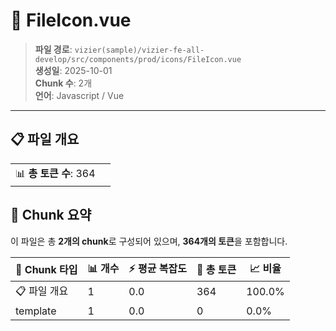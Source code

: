 # 📄 FileIcon.vue

> **파일 경로**: `vizier(sample)/vizier-fe-all-develop/src/components/prod/icons/FileIcon.vue`  
> **생성일**: 2025-10-01  
> **Chunk 수**: 2개  
> **언어**: Javascript / Vue
---


## 📋 파일 개요

| | |
|--|--|
| 📊 **총 토큰 수**: 364 |  |






## 🧩 Chunk 요약

이 파일은 총 **2개의 chunk**로 구성되어 있으며, **364개의 토큰**을 포함합니다.

| 🧩 Chunk 타입 | 📊 개수 | ⚡ 평균 복잡도 | 📝 총 토큰 | 📈 비율 |
|---------------|--------|-------------|----------|--------|
| 📋 파일 개요 | 1 | 0.0 | 364 | 100.0% |
| template | 1 | 0.0 | 0 | 0.0% |


